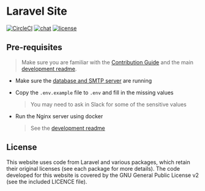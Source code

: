 # Laravel Site

[![CircleCI](https://circleci.com/gh/backstage-technical-services/laravel-site.svg?style=shield)](https://circleci.com/gh/backstage-technical-services/laravel-site)
[![chat](https://img.shields.io/badge/chat-on%20slack-brightgreen)](https://bts-website.slack.com)
[![license](https://img.shields.io/badge/license-Apache%20v2-blue)](./licence.md)

## Pre-requisites

> Make sure you are familiar with the [Contribution
> Guide][contribution-guide] and the main [development
> readme][development-readme].

* Make sure the [database and SMTP server][running-aux-services] are
  running
* Copy the `.env.example` file to `.env` and fill in the missing values

  > You may need to ask in Slack for some of the sensitive values

* Run the Nginx server using docker

  > See the [development readme][development-readme]

## License

This website uses code from Laravel and various packages, which retain
their original licenses (see each package for more details). The code
developed for this website is covered by the GNU General Public License
v2 (see the included LICENCE file).

[contribution-guide]: https://github.com/backstage-technical-services/hub/blob/main/Contributing.md
[development-readme]: https://github.com/backstage-technical-services/website-development/blob/v4.x/readme.md
[running-aux-services]: https://github.com/backstage-technical-services/website-development/blob/v4.x/readme.md#running-the-auxiliary-services

